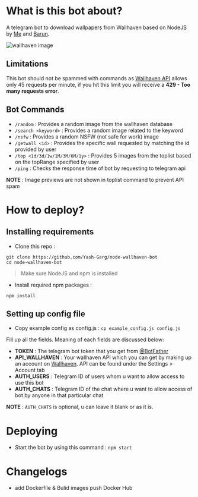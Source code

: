 # What is this bot about?
A telegram bot to download wallpapers from Wallhaven based on NodeJS by [Me](https://github.com/Yash-Garg) and [Barun](https://github.com/daemon1024).

![wallhaven image](https://w.wallhaven.cc/full/1j/wallhaven-1j7eg3.png)

## Limitations
This bot should not be spammed with commands as [Wallhaven API](https://wallhaven.cc/help/api#limits) allows only 45 requests per minute, if you hit this limit you will receive a **429 - Too many requests error**.

## Bot Commands

* `/random` : Provides a random image from the wallhaven database
* `/search <keyword>` : Provides a random image related to the keyword
* `/nsfw` : Provides a random NSFW (not safe for work) image 
* `/getwall <id>` : Provides the specific wall requested by matching the id provided by user
* `/top <1d/3d/1w/1M/3M/6M/1y>` : Provides 5 images from the toplist based on the topRange specified by user
* `/ping` : Checks the response time of bot by requesting to telegram api

**NOTE** : Image previews are not shown in toplist command to prevent API spam
# How to deploy?
## Installing requirements
* Clone this repo :
```git
git clone https://github.com/Yash-Garg/node-wallhaven-bot
cd node-wallhaven-bot
```
> Make sure NodeJS and npm is installed
* Install required npm packages :
```node
npm install
```
## Setting up config file
* Copy example config as config.js :
`cp example_config.js config.js`

Fill up all the fields. Meaning of each fields are discussed below:
* **TOKEN** : The telegram bot token that you get from [@BotFather](https://t.me/botfather)
* **API_WALLHAVEN** : Your wallhaven API which you can get by making up an account on [Wallhaven](https://wallhaven.cc). API can be found under the Settings > Account tab
* **AUTH_USERS** : Telegram ID of users whom u want to allow access to use this bot
* **AUTH_CHATS** : Telegram ID of the chat where u want to allow access of bot by anyone in that particular chat 

**NOTE** : `AUTH_CHATS` is optional, u can leave it blank or as it is.

# Deploying
* Start the bot by using this command :
`npm start`
# Changelogs
- add Dockerfile & Bulid images push Docker Hub
